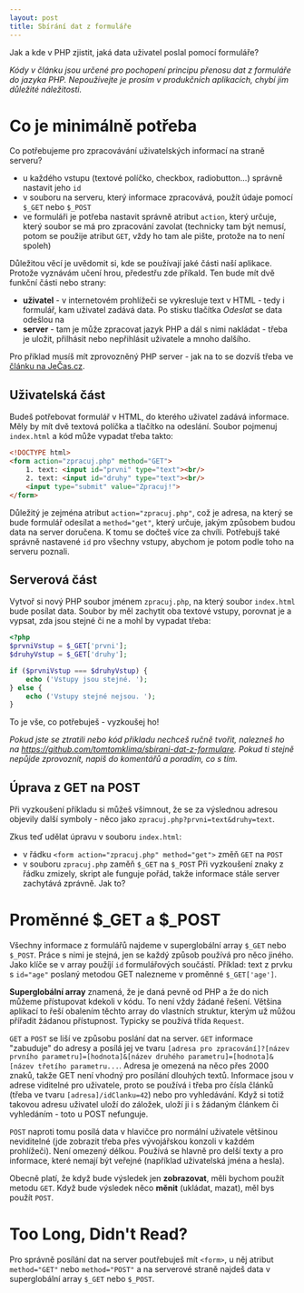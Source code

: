 ```yaml
---
layout: post
title: Sbírání dat z formuláře 
---
```


Jak a kde v PHP zjistit, jaká data uživatel poslal pomocí formuláře?

_Kódy v článku jsou určené pro pochopení principu přenosu dat z formuláře do jazyka PHP. Nepoužívejte je prosím v produkčních aplikacích, chybí jim důležité náležitosti._ 

# Co je minimálně potřeba
Co potřebujeme pro zpracovávání uživatelských informací na straně serveru?
 - u každého vstupu (textové políčko, checkbox, radiobutton...) správně nastavit jeho `id`
 - v souboru na serveru, který informace zpracovává, použít údaje pomocí `$_GET` nebo `$_POST`
 - ve formuláři je potřeba nastavit správně atribut `action`, který určuje, který soubor se má pro zpracování zavolat (technicky tam být nemusí, potom se použije atribut `GET`, vždy ho tam ale pište, protože na to není spoleh)

Důležitou věcí je uvědomit si, kde se používají jaké části naší aplikace. Protože vyznávám učení hrou, předestřu zde příkald. Ten bude mít dvě funkční části nebo strany: 
 - **uživatel** - v internetovém prohlížeči se vykresluje text v HTML - tedy i formulář, kam uživatel zadává data. Po stisku tlačítka _Odeslat_ se data odešlou na
 - **server** - tam je může zpracovat jazyk PHP a dál s nimi nakládat - třeba je uložit, přilhásit nebo nepřihlásit uživatele a mnoho dalšího. 

Pro příklad musíš mít zprovozněný PHP server - jak na to se dozvíš třeba ve [článku na JeČas.cz](http://jecas.cz/localhost). 

## Uživatelská část
Budeš potřebovat formulář v HTML, do kterého uživatel zadává informace. Měly by mít dvě textová políčka a tlačítko na odeslání. Soubor pojmenuj `index.html` a kód může vypadat třeba takto: 
 
```html
<!DOCTYPE html>
<form action="zpracuj.php" method="GET">
	1. text: <input id="prvni" type="text"><br/>
	2. text: <input id="druhy" type="text"><br/>
	<input type="submit" value="Zpracuj!">
</form>
```

Důležitý je zejména atribut `action="zpracuj.php"`, což je adresa, na který se bude formulář odesílat a `method="get"`, který určuje, jakým způsobem budou data na server doručena. K tomu se dočteš více za chvíli. Potřebujš také správně nastavené `id` pro všechny vstupy, abychom je potom podle toho na serveru poznali. 

## Serverová část
Vytvoř si nový PHP soubor jménem `zpracuj.php`, na který soubor `index.html` bude posílat data. Soubor by měl zachytit oba textové vstupy, porovnat je a vypsat, zda jsou stejné či ne a mohl by vypadat třeba: 

```php
<?php
$prvniVstup = $_GET['prvni'];
$druhyVstup = $_GET['druhy'];

if ($prvniVstup === $druhyVstup) {
	echo ('Vstupy jsou stejné. ');
} else {
	echo ('Vstupy stejné nejsou. ');
}
```

To je vše, co potřebuješ - vyzkoušej ho!  

_Pokud jste se ztratili nebo kód příkladu nechceš ručně tvořit, nalezneš ho na <https://github.com/tomtomklima/sbirani-dat-z-formulare>. Pokud ti stejně nepůjde zprovoznit, napiš do komentářů a poradím, co s tím._ 

## Úprava z GET na POST
Při vyzkoušení příkladu si můžeš všimnout, že se za výslednou adresou objevily další symboly - něco jako `zpracuj.php?prvni=text&druhy=text`. 

Zkus teď udělat úpravu v souboru `index.html`: 
 - v řádku `<form action="zpracuj.php" method="get">` změň `GET` na `POST` 
 - v souboru `zpracuj.php` zaměň `$_GET` na `$_POST`
Při vyzkoušení znaky z řádku zmizely, skript ale funguje pořád, takže informace stále server zachytává zprávně. Jak to? 

# Proměnné $_GET a $_POST
Všechny informace z formulářů najdeme v superglobální array `$_GET` nebo `$_POST`. Práce s nimi je stejná, jen se každý způsob používá pro něco jiného. Jako klíče se v array použíjí `id` formulářových součástí. Příklad: text z prvku s `id="age"` poslaný metodou GET nalezneme v proměnné `$_GET['age']`. 
 
**Superglobální array** znamená, že je daná pevně od PHP a že do nich můžeme přístupovat kdekoli v kódu. To není vždy žádané řešení. Většina aplikací to řeší obalením těchto array do vlastních struktur, kterým už můžou přířadit žádanou přístupnost. Typicky se používá třída `Request`. 

`GET` a `POST` se liší ve způsobu poslání dat na server. `GET` informace "zabuduje" do adresy a posílá jej ve tvaru `[adresa pro zpracování]?[název prvního parametru]=[hodnota]&[název druhého parametru]=[hodnota]&[název třetího parametru...`. Adresa je omezená na něco přes 2000 znaků, takže GET není vhodný pro posílání dlouhých textů. Informace jsou v adrese viditelné pro uživatele, proto se používá i třeba pro čísla článků (třeba ve tvaru `[adresa]/idClanku=42`) nebo pro vyhledávání. Když si totiž takovou adresu uživatel uloží do záložek, uloží ji i s žádaným článkem či vyhledáním - toto u POST nefunguje. 

`POST` naproti tomu posílá data v hlavičce pro normální uživatele většinou neviditelné (jde zobrazit třeba přes vývojářskou konzoli v každém prohlížeči). Není omezený délkou. Používá se hlavně pro delší texty a pro informace, které nemají být veřejné (například uživatelská jména a hesla). 

Obecně platí, že když bude výsledek jen **zobrazovat**, měli bychom použít metodu `GET`. Když bude výsledek něco **měnit** (ukládat, mazat), měl bys použít `POST`. 

# Too Long, Didn't Read?
Pro správně posílání dat na server poutřebuješ mít `<form>`, u něj atribut `method="GET"` nebo `method="POST"` a na serverové straně najdeš data v superglobální array `$_GET` nebo `$_POST`. 